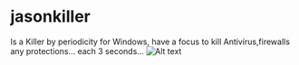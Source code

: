 # jasonkiller
Is a Killer by periodicity for Windows, have a focus to kill Antivírus,firewalls any protections... each 3 seconds...
![Alt text](http://media0.giphy.com/media/10E4z4dZQf4qiI/giphy.gif)
